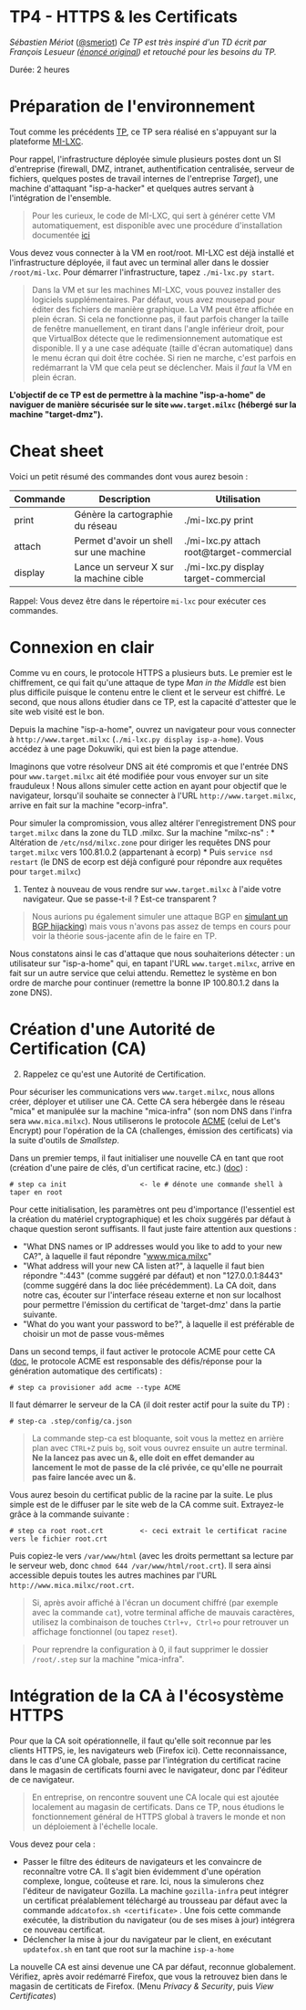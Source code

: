# TP4 - HTTPS & les Certificats

_Sébastien Mériot_ ([@smeriot](https://twitter.com/smeriot))
_Ce TP est très inspiré d'un TD écrit par François Lesueur ([énoncé original](https://github.com/flesueur/csc/blob/master/tp1-https.md)) et retouché pour les besoins du TP._

Durée: 2 heures

Préparation de l'environnement
==============================

Tout comme les précédents [TP](https://github.com/PandiPanda69/edu-isen-tp-ap4/blob/main/TP1-MitM.md), ce TP sera réalisé en s'appuyant sur la plateforme [MI-LXC](https://github.com/flesueur/mi-lxc).

Pour rappel, l'infrastructure déployée simule plusieurs postes dont un SI d'entreprise (firewall, DMZ, intranet, authentification centralisée, serveur de fichiers, quelques postes de travail internes de l'entreprise _Target_),
une machine d'attaquant "isp-a-hacker" et quelques autres servant à l'intégration de l'ensemble.

> Pour les curieux, le code de MI-LXC, qui sert à générer cette VM automatiquement, est disponible avec une procédure d'installation documentée [ici](https://github.com/flesueur/mi-lxc)

Vous devez vous connecter à la VM en root/root. MI-LXC est déjà installé et l'infrastructure déployée, il faut avec un terminal aller dans le dossier `/root/mi-lxc`.
Pour démarrer l'infrastructure, tapez `./mi-lxc.py start`. 

> Dans la VM et sur les machines MI-LXC, vous pouvez installer des logiciels supplémentaires. Par défaut, vous avez mousepad pour éditer des fichiers de manière graphique.
> La VM peut être affichée en plein écran. Si cela ne fonctionne pas, il faut parfois changer la taille de fenêtre manuellement, en tirant dans l'angle inférieur droit, pour
> que VirtualBox détecte que le redimensionnement automatique est disponible. Il y a une case adéquate (taille d'écran automatique) dans le menu écran qui doit être cochée.
> Si rien ne marche, c'est parfois en redémarrant la VM que cela peut se déclencher. Mais il *faut* la VM en plein écran.

__L'objectif de ce TP est de permettre à la machine "isp-a-home" de naviguer de manière sécurisée sur le site `www.target.milxc` (hébergé sur la machine "target-dmz").__

Cheat sheet
===========

Voici un petit résumé des commandes dont vous aurez besoin :

| Commande | Description | Utilisation |
| -------- | ----------- | ----------- |
| print    | Génère la cartographie du réseau | ./mi-lxc.py print |
| attach   | Permet d'avoir un shell sur une machine | ./mi-lxc.py attach root@target-commercial |
| display  | Lance un serveur X sur la machine cible | ./mi-lxc.py display target-commercial |

Rappel: Vous devez être dans le répertoire `mi-lxc` pour exécuter ces commandes.


Connexion en clair
==================

Comme vu en cours, le protocole HTTPS a plusieurs buts. Le premier est le chiffrement, ce qui fait qu'une attaque de type _Man in the Middle_ est bien plus difficile puisque le contenu entre le client et le serveur est chiffré. Le second, que nous allons étudier dans ce TP, est la capacité d'attester que le site web visité est le bon.

Depuis la machine "isp-a-home", ouvrez un navigateur pour vous connecter à `http://www.target.milxc` (`./mi-lxc.py display isp-a-home`). Vous accédez à une page Dokuwiki, qui est bien la page attendue.

Imaginons que votre résolveur DNS ait été compromis et que l'entrée DNS pour `www.target.milxc` ait été modifiée pour vous envoyer sur un site frauduleux ! Nous allons simuler cette action en ayant pour objectif que le navigateur, lorsqu'il souhaite se connecter à l'URL `http://www.target.milxc`, arrive en fait sur la machine "ecorp-infra".

Pour simuler la compromission, vous allez altérer l'enregistrement DNS pour `target.milxc` dans la zone du TLD .milxc. Sur la machine "milxc-ns" :
	* Altération de `/etc/nsd/milxc.zone` pour diriger les requêtes DNS pour `target.milxc` vers 100.81.0.2 (appartenant à ecorp)
	* Puis `service nsd restart` (le DNS de ecorp est déjà configuré pour répondre aux requêtes pour `target.milxc`)
	
1. Tentez à nouveau de vous rendre sur `www.target.milxc` à l'aide votre navigateur. Que se passe-t-il ? Est-ce transparent ?

> Nous aurions pu également simuler une attaque BGP en [simulant un BGP hijacking](https://radar.qrator.net/blog/as1221-hijacking-266asns)) mais vous n'avons pas assez de temps en cours pour voir la théorie sous-jacente afin de le faire en TP.

Nous constatons ainsi le cas d'attaque que nous souhaiterions détecter : un utilisateur sur "isp-a-home" qui, en tapant l'URL `www.target.milxc`, arrive en fait sur un autre service que celui attendu. Remettez le système en bon ordre de marche pour continuer (remettre la bonne IP 100.80.1.2 dans la zone DNS).

Création d'une Autorité de Certification (CA)
=============================================

2. Rappelez ce qu'est une Autorité de Certification.

Pour sécuriser les communications vers `www.target.milxc`, nous allons créer, déployer et utiliser une CA. Cette CA sera hébergée dans le réseau "mica" et manipulée sur la machine "mica-infra" (son nom DNS dans l'infra sera `www.mica.milxc`). Nous utiliserons le protocole [ACME](https://fr.wikipedia.org/wiki/ACME_(protocole)) (celui de Let's Encrypt) pour l'opération de la CA (challenges, émission des certificats) via la suite d'outils de _Smallstep_.

Dans un premier temps, il faut initialiser une nouvelle CA en tant que root (création d'une paire de clés, d'un certificat racine, etc.) ([doc](https://smallstep.com/docs/step-ca/getting-started)) :

	# step ca init                  <- le # dénote une commande shell à taper en root

Pour cette initialisation, les paramètres ont peu d'importance (l'essentiel est la création du matériel cryptographique) et les choix suggérés par défaut à chaque question seront suffisants. Il faut juste faire attention aux questions :
* "What DNS names or IP addresses would you like to add to your new CA?", à laquelle il faut répondre "www.mica.milxc"
* "What address will your new CA listen at?", à laquelle il faut bien répondre ":443" (comme suggéré par défaut) et non "127.0.0.1:8443" (comme suggéré dans la doc liée précédemment). La CA doit, dans notre cas, écouter sur l'interface réseau externe et non sur localhost pour permettre l'émission du certificat de 'target-dmz' dans la partie suivante.
* "What do you want your password to be?", à laquelle il est préférable de choisir un mot de passe vous-mêmes

Dans un second temps, il faut activer le protocole ACME pour cette CA ([doc](https://smallstep.com/docs/tutorials/acme-challenge), le protocole ACME est responsable des défis/réponse pour la génération automatique des certificats) : <!-- (https://smallstep.com/blog/private-acme-server/)-->

	# step ca provisioner add acme --type ACME

Il faut démarrer le serveur de la CA (il doit rester actif pour la suite du TP) :

	# step-ca .step/config/ca.json

> La commande step-ca est bloquante, soit vous la mettez en arrière plan avec `CTRL+Z` puis `bg`, soit vous ouvrez ensuite un autre terminal. __Ne la lancez pas avec un &, elle doit en effet demander au lancement le mot de passe de la clé privée, ce qu'elle ne pourrait pas faire lancée avec un &.__

Vous aurez besoin du certificat public de la racine par la suite. Le plus simple est de le diffuser par le site web de la CA comme suit. Extrayez-le grâce à la commande suivante :

	# step ca root root.crt         <- ceci extrait le certificat racine vers le fichier root.crt

Puis copiez-le vers `/var/www/html` (avec les droits permettant sa lecture par le serveur web, donc `chmod 644 /var/www/html/root.crt`). Il sera ainsi accessible depuis toutes les autres machines par l'URL `http://www.mica.milxc/root.crt`.

> Si, après avoir affiché à l'écran un document chiffré (par exemple avec la commande `cat`), votre terminal affiche de mauvais caractères, utilisez la combinaison de touches `Ctrl+v, Ctrl+o` pour retrouver un affichage fonctionnel (ou tapez `reset`).

> Pour reprendre la configuration à 0, il faut supprimer le dossier `/root/.step` sur la machine "mica-infra".

Intégration de la CA à l'écosystème HTTPS
=========================================

Pour que la CA soit opérationnelle, il faut qu'elle soit reconnue par les clients HTTPS, ie, les navigateurs web (Firefox ici). Cette reconnaissance, dans le cas d'une CA globale, passe par l'intégration du certificat racine dans le magasin de certificats fourni avec le navigateur, donc par l'éditeur de ce navigateur.

> En entreprise, on rencontre souvent une CA locale qui est ajoutée localement au magasin de certificats. Dans ce TP, nous étudions le fonctionnement général de HTTPS global à travers le monde et non un déploiement à l'échelle locale.

Vous devez pour cela :
* Passer le filtre des éditeurs de navigateurs et les convaincre de reconnaître votre CA. Il s'agit bien évidemment d'une opération complexe, longue, coûteuse et rare. Ici, nous la simulerons chez l'éditeur de navigateur Gozilla. La machine `gozilla-infra` peut intégrer un certificat préalablement téléchargé au trousseau par défaut avec la commande `addcatofox.sh <certificate>` . Une fois cette commande exécutée, la distribution du navigateur (ou de ses mises à jour) intégrera ce nouveau certificat.
* Déclencher la mise à jour du navigateur par le client, en exécutant `updatefox.sh` en tant que root sur la machine `isp-a-home`

La nouvelle CA est ainsi devenue une CA par défaut, reconnue globalement. Vérifiez, après avoir redémarré Firefox, que vous la retrouvez bien dans le magasin de certiticats de Firefox. (Menu _Privacy & Security_, puis _View Certificates_)
